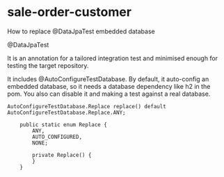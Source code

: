 # sale-order-customer
How to replace @DataJpaTest embedded database

@DataJpaTest

It is an annotation for a tailored integration test and minimised enough for testing the target repository.

It includes @AutoConfigureTestDatabase. By default, it auto-config an embedded database, so it needs a database dependency like h2 in the pom. You also can disable it and making a test against a real database.

````
AutoConfigureTestDatabase.Replace replace() default AutoConfigureTestDatabase.Replace.ANY;

    public static enum Replace {
        ANY,
        AUTO_CONFIGURED,
        NONE;

        private Replace() {
        }
    }
````



 
